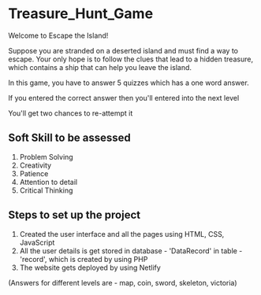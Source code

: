 # Treasure_Hunt_Game

Welcome to Escape the Island!

Suppose you are stranded on a deserted island and must find a way to escape. Your only hope is to follow the clues that lead to a hidden treasure, which contains a ship that can help you leave the island. 

In this game, you have to answer 5 quizzes which has a one word answer.

If you entered the correct answer then you'll entered into the next level

You'll get two chances to re-attempt it

## Soft Skill to be assessed

1. Problem Solving
2. Creativity
3. Patience
4. Attention to detail
5. Critical Thinking

## Steps to set up the project

1. Created the user interface and all the pages using HTML, CSS, JavaScript
2. All the user details is get stored in database - 'DataRecord' in table - 'record', which is created by using PHP
3. The website gets deployed by using Netlify

(Answers for different levels are - map, coin, sword, skeleton, victoria)
